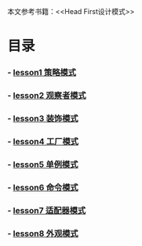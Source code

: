 本文参考书籍：<<Head First设计模式>>
# 目录
### - [lesson1 策略模式](https://github.com/yancongcong1/study-log/tree/master/design-model/lesson1)
### - [lesson2 观察者模式](https://github.com/yancongcong1/study-log/tree/master/design-model/lesson2)
### - [lesson3 装饰模式](https://github.com/yancongcong1/study-log/tree/master/design-model/lesson3)
### - [lesson4 工厂模式](https://github.com/yancongcong1/study-log/tree/master/design-model/lesson4)
### - [lesson5 单例模式](https://github.com/yancongcong1/study-log/tree/master/design-model/lesson5)
### - [lesson6 命令模式](https://github.com/yancongcong1/study-log/tree/master/design-model/lesson6)
### - [lesson7 适配器模式](https://github.com/yancongcong1/study-log/tree/master/design-model/lesson7)
### - [lesson8 外观模式](https://github.com/yancongcong1/study-log/tree/master/design-model/lesson8)